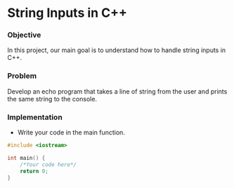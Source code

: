 # String Inputs in C++

### Objective

In this project, our main goal is to understand how to handle string inputs in C++.

### Problem

Develop an echo program that takes a line of string from the user and prints the same string to the console.


### Implementation
- Write your code in the main function.
  
```cpp
#include <iostream>

int main() {
    /*Your code here*/
    return 0;
}

```
